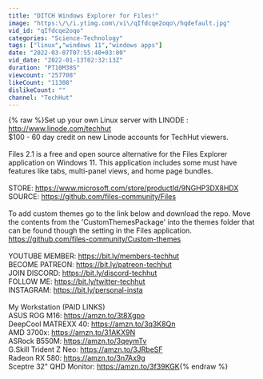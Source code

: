 ```yaml
---
title: "DITCH Windows Explorer for Files!"
image: "https:\/\/i.ytimg.com\/vi\/qIfdcqe2oqo\/hqdefault.jpg"
vid_id: "qIfdcqe2oqo"
categories: "Science-Technology"
tags: ["linux","windows 11","windows apps"]
date: "2022-03-07T07:55:40+03:00"
vid_date: "2022-01-13T02:32:13Z"
duration: "PT10M38S"
viewcount: "257708"
likeCount: "11308"
dislikeCount: ""
channel: "TechHut"
---
```

{% raw %}Set up your own Linux server with LINODE : <a rel="nofollow" target="blank" href="http://www.linode.com/techhut">http://www.linode.com/techhut</a><br />$100 - 60 day credit on new Linode accounts for TechHut viewers.<br /><br />Files 2.1 is a free and open source alternative for the Files Explorer application on Windows 11. This application includes some must have features like tabs, multi-panel views, and home page bundles.<br /><br />STORE: <a rel="nofollow" target="blank" href="https://www.microsoft.com/store/productId/9NGHP3DX8HDX">https://www.microsoft.com/store/productId/9NGHP3DX8HDX</a><br />SOURCE: <a rel="nofollow" target="blank" href="https://github.com/files-community/Files">https://github.com/files-community/Files</a><br /><br />To add custom themes go to the link below and download the repo. Move the contents from the 'CustomThemesPackage' into the themes folder that can be found though the setting in the Files application.<br /><a rel="nofollow" target="blank" href="https://github.com/files-community/Custom-themes">https://github.com/files-community/Custom-themes</a><br /><br />YOUTUBE MEMBER: <a rel="nofollow" target="blank" href="https://bit.ly/members-techhut">https://bit.ly/members-techhut</a><br />BECOME PATREON: <a rel="nofollow" target="blank" href="https://bit.ly/patreon-techhut">https://bit.ly/patreon-techhut</a><br />JOIN DISCORD: <a rel="nofollow" target="blank" href="https://bit.ly/discord-techhut">https://bit.ly/discord-techhut</a><br />FOLLOW ME: <a rel="nofollow" target="blank" href="https://bit.ly/twitter-techhut">https://bit.ly/twitter-techhut</a><br />INSTAGRAM: <a rel="nofollow" target="blank" href="https://bit.ly/personal-insta">https://bit.ly/personal-insta</a><br /><br />My Workstation (PAID LINKS)<br />ASUS ROG M16: <a rel="nofollow" target="blank" href="https://amzn.to/3t8Xgpo">https://amzn.to/3t8Xgpo</a><br />DeepCool MATREXX 40: <a rel="nofollow" target="blank" href="https://amzn.to/3q3K8Qn">https://amzn.to/3q3K8Qn</a><br />AMD 3700x: <a rel="nofollow" target="blank" href="https://amzn.to/31AKX9N">https://amzn.to/31AKX9N</a><br />ASRock B550M: <a rel="nofollow" target="blank" href="https://amzn.to/3qeymTv">https://amzn.to/3qeymTv</a><br />G.Skill Trident Z Neo: <a rel="nofollow" target="blank" href="https://amzn.to/3JRbeSF">https://amzn.to/3JRbeSF</a><br />Radeon RX 580: <a rel="nofollow" target="blank" href="https://amzn.to/3n7Ax9g">https://amzn.to/3n7Ax9g</a><br />Sceptre 32&quot; QHD Monitor: <a rel="nofollow" target="blank" href="https://amzn.to/3f39KGK">https://amzn.to/3f39KGK</a>{% endraw %}
